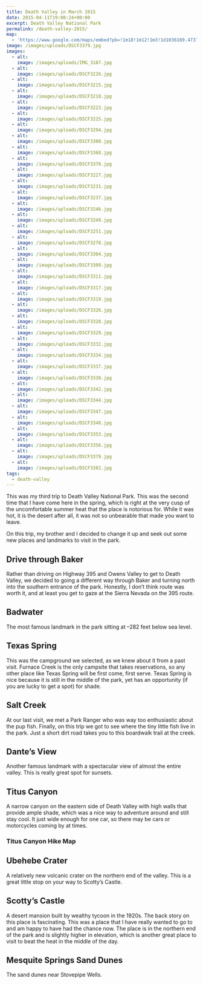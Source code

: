 ```yaml
---
title: Death Valley in March 2015
date: 2015-04-11T19:08:24+00:00
excerpt: Death Valley National Park
permalink: /death-valley-2015/
map:
  - 'https://www.google.com/maps/embed?pb=!1m18!1m12!1m3!1d1036169.4737354075!2d-117.61005890561358!3d36.482800017572764!2m3!1f0!2f0!3f0!3m2!1i1024!2i768!4f13.1!3m3!1m2!1s0x80c74b7776ae8a47%3A0xccc9f07c7bf2b054!2sDeath+Valley+National+Park!5e1!3m2!1sen!2sus!4v1488760538188'
image: /images/uploads/DSCF3379.jpg
images:
  - alt: 
    image: /images/uploads/IMG_3187.jpg
  - alt: 
    image: /images/uploads/DSCF3226.jpg
  - alt: 
    image: /images/uploads/DSCF3215.jpg
  - alt: 
    image: /images/uploads/DSCF3218.jpg
  - alt: 
    image: /images/uploads/DSCF3223.jpg
  - alt: 
    image: /images/uploads/DSCF3225.jpg
  - alt: 
    image: /images/uploads/DSCF3294.jpg
  - alt: 
    image: /images/uploads/DSCF3300.jpg
  - alt: 
    image: /images/uploads/DSCF3368.jpg
  - alt: 
    image: /images/uploads/DSCF3370.jpg
  - alt: 
    image: /images/uploads/DSCF3227.jpg
  - alt: 
    image: /images/uploads/DSCF3231.jpg
  - alt: 
    image: /images/uploads/DSCF3237.jpg
  - alt: 
    image: /images/uploads/DSCF3246.jpg
  - alt: 
    image: /images/uploads/DSCF3249.jpg
  - alt: 
    image: /images/uploads/DSCF3251.jpg
  - alt: 
    image: /images/uploads/DSCF3278.jpg
  - alt: 
    image: /images/uploads/DSCF3304.jpg
  - alt: 
    image: /images/uploads/DSCF3309.jpg
  - alt: 
    image: /images/uploads/DSCF3311.jpg
  - alt: 
    image: /images/uploads/DSCF3317.jpg
  - alt: 
    image: /images/uploads/DSCF3319.jpg
  - alt: 
    image: /images/uploads/DSCF3326.jpg
  - alt: 
    image: /images/uploads/DSCF3328.jpg
  - alt: 
    image: /images/uploads/DSCF3329.jpg
  - alt: 
    image: /images/uploads/DSCF3332.jpg
  - alt: 
    image: /images/uploads/DSCF3334.jpg
  - alt: 
    image: /images/uploads/DSCF3337.jpg
  - alt: 
    image: /images/uploads/DSCF3338.jpg
  - alt: 
    image: /images/uploads/DSCF3342.jpg
  - alt: 
    image: /images/uploads/DSCF3344.jpg
  - alt: 
    image: /images/uploads/DSCF3347.jpg
  - alt: 
    image: /images/uploads/DSCF3348.jpg
  - alt: 
    image: /images/uploads/DSCF3353.jpg
  - alt: 
    image: /images/uploads/DSCF3356.jpg
  - alt: 
    image: /images/uploads/DSCF3379.jpg
  - alt: 
    image: /images/uploads/DSCF3382.jpg
tags:
  - death-valley
---
```

This was my third trip to Death Valley National Park. This was the second time that I have come here in the spring, which is right at the very cusp of the uncomfortable summer heat that the place is notorious for. While it was hot, it is the desert after all, it was not so unbearable that made you want to leave.

On this trip, my brother and I decided to change it up and seek out some new places and landmarks to visit in the park.
<h2>Drive through Baker</h2>
Rather than driving on Highway 395 and Owens Valley to get to Death Valley, we decided to going a different way through Baker and turning north into the southern entrance of the park. Honestly, I don’t think route was worth it, and at least you get to gaze at the Sierra Nevada on the 395 route.


<h2>Badwater</h2>
The most famous landmark in the park sitting at –282 feet below sea level.


<h2>Texas Spring</h2>
This was the campground we selected, as we knew about it from a past visit. Furnace Creek is the only campsite that takes reservations, so any other place like Texas Spring will be first come, first serve. Texas Spring is nice because it is still in the middle of the park, yet has an opportunity (if you are lucky to get a spot) for shade.


<h2>Salt Creek</h2>
At our last visit, we met a Park Ranger who was way too enthusiastic about the pup fish. Finally, on this trip we got to see where the tiny little fish live in the park. Just a short dirt road takes you to this boardwalk trail at the creek.


<h2>Dante’s View</h2>
Another famous landmark with a spectacular view of almost the entire valley. This is really great spot for sunsets.


<h2>Titus Canyon</h2>
A narrow canyon on the eastern side of Death Valley with high walls that provide ample shade, which was a nice way to adventure around and still stay cool. It just wide enough for one car, so there may be cars or motorcycles coming by at times.


<h3>Titus Canyon Hike Map</h3>

<h2>Ubehebe Crater</h2>
A relatively new volcanic crater on the northern end of the valley. This is a great little stop on your way to Scotty’s Castle.


<h2>Scotty’s Castle</h2>
A desert mansion built by wealthy tycoon in the 1920s. The back story on this place is fascinating. This was a place that I have really wanted to go to and am happy to have had the chance now. The place is in the northern end of the park and is slightly higher in elevation, which is another great place to visit to beat the heat in the middle of the day.


<h2>Mesquite Springs Sand Dunes</h2>
The sand dunes near Stovepipe Wells.

